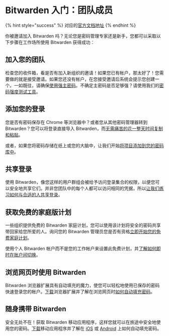 # Bitwarden 入门：团队成员

{% hint style="success" %}
对应的[官方文档地址](https://bitwarden.com/help/get-started-team-member/)
{% endhint %}

你被邀请加入 Bitwarden 吗？无论您是密码管理专家还是新手，您都可以采取以下步骤在工作场所使用 Bitwarden 获得成功：

## 加入您的团队 <a href="#join-your-team" id="join-your-team"></a>

检查您的收件箱，看是否有加入新组织的邀请！如果您已有帐户，那太好了！您需要做的就是接受邀请。如果您还没有帐户，在您接受邀请后系统会提示您创建一个。一如既往，请确保[使用强主密码](../your-vault/your-master-password.md)。不确定主密码是否足够强？请使用我们的[密码强度测试工具](https://bitwarden.com/password-strength/)。

## 添加您的登录 <a href="#add-your-logins" id="add-your-logins"></a>

您是否有密码保存在 Chrome 等浏览器中？或者您从其他密码管理器转到 Bitwarden？您可以将登录直接导入 Bitwarden，而[无需痛苦的花一整天时间复制和粘贴](../import-export/import-data-to-your-vault.md)。

或者，如果您将密码存储在纸上或您的大脑中，让我们开始[将项目添加到您的密码库中](getting-started-webvault.md#first-steps)。

## 共享登录 <a href="#share-a-login" id="share-a-login"></a>

使用 Bitwarden，像您这样的用户群组会被给予访问登录集合的权限，以便您可以安全地共享它们。并非您团队中的每个人都可以访问相同的凭据，所以[让我们练习如何与合适的人共享登录](../organizations/sharing.md)。

## 获取免费的家庭版计划 <a href="#get-a-free-families-plan" id="get-a-free-families-plan"></a>

一些组织提供免费的 Bitwarden 家庭计划，您可以使用该计划将安全的密码共享带回家给您所爱的人。询问您的 Bitwarden 管理员您是否有资格[立即开始您的免费家庭计划](../plans-and-pricing/redeem-families-sponsorship.md)。

使用个人 Bitwarden 帐户而不是您的工作帐户来设置此免费计划，并[了解如何即时在账户间切换](../your-vault/account-switching.md)。

## 浏览网页时使用 Bitwarden <a href="#use-bitwarden-while-browsing" id="use-bitwarden-while-browsing"></a>

Bitwarden 浏览器扩展具有自动填充的魔力，使您可以轻松地使用已保存的密码快速登录您的帐户。[下载](https://bitwarden.com/download/)浏览器扩展并了解在浏览网页时[如何自动填充密码](../auto-fill/auto-fill-logins-in-browser-extensions.md)。

## 随身携带 Bitwarden <a href="#take-bitwarden-on-the-go" id="take-bitwarden-on-the-go"></a>

安全无处不在！获取 Bitwarden 移动应用程序，这样您就可以在旅途中安全地使用您的密码。[下载](https://bitwarden.com/download/)移动应用程序并了解在 [iOS](../auto-fill/auto-fill-logins-on-ios.md) 或 [Android](../auto-fill/auto-fill-logins-on-android.md) 上如何自动填充密码。
